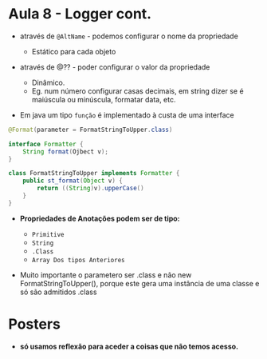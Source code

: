 # Aula 8 - Logger cont.

- através de `@AltName` - podemos configurar o nome da propriedade
  -  Estático para cada objeto
- através de @?? - poder configurar o valor da propriedade
  - Dinâmico.
  - Eg. num número configurar casas decimais, em string dizer se é maiúscula ou minúscula, formatar data, etc.

- Em java um tipo `função` é implementado à custa de uma interface

```java
@Format(parameter = FormatStringToUpper.class) 

interface Formatter {
    String format(Ojbect v);
}

class FormatStringToUpper implements Formatter {
    public st_format(Object v) {
        return ((String)v).upperCase()
    }
}
```
- **Propriedades de Anotações podem ser de tipo:**
  - `Primitive`
  - `String`
  - `.Class`
  - `Array Dos tipos Anteriores`

- Muito importante o parametero ser .class e não new FormatStringToUpper(), porque este gera uma instância de uma classe e só são admitidos .class

# Posters

- **só usamos reflexão para aceder a coisas que não temos acesso.**